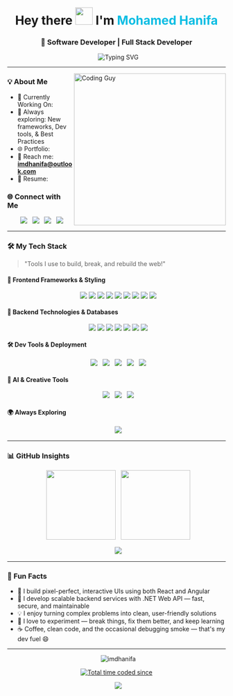 <h1 align="center">Hey there <img src="https://media.giphy.com/media/hvRJCLFzcasrR4ia7z/giphy.gif" height="40px" width="auto"> I'm <span style="color:#0abde3">Mohamed Hanifa</span></h1>
<h3 align="center">🚀 Software Developer | Full Stack Developer </h3>

<p align="center">
  <img src="https://readme-typing-svg.herokuapp.com/?font=Fira+Code&size=22&pause=1000&color=F7F7F7&background=1A1B27FF&center=true&vCenter=true&width=600&lines=I%27m+a+Software+Developer;Crafting+Clean+%26+Scalable+Code;Passionate+About+Problem+Solving." alt="Typing SVG" />
</p>

---

<img align="right" alt="Coding Guy" width="350" src="https://media.tenor.com/2uyENRmiUt0AAAAC/coding.gif" />


### 💡 About Me

- 🎯 Currently Working On: 
- 🧠 Always exploring: New frameworks, Dev tools, & Best Practices  
- 🌐 Portfolio: 
- 📧 Reach me: **imdhanifa@outlook.com**  
- 📝 Resume: 



### 🌐 Connect with Me

<p align="center">
  <a href="https://github.com/imdhanifa"><img src="https://img.shields.io/badge/GitHub-181717?style=for-the-badge&logo=github&logoColor=white" /></a>
  <a href="https://linkedin.com/in/imdhanifa" target="_blank"><img src="https://img.shields.io/badge/LinkedIn-0A66C2?style=for-the-badge&logo=linkedin&logoColor=white" /></a>
  <a href="mailto:imdhanifa@outlook.com"><img src="https://img.shields.io/badge/Outlook-0078D4?style=for-the-badge&logo=microsoft-outlook&logoColor=white" /></a>
  <a href="https://instagram.com/imdhanifa" target="_blank"><img src="https://img.shields.io/badge/Instagram-E4405F?style=for-the-badge&logo=instagram&logoColor=white" /></a>
</p>


---

### 🛠️ My Tech Stack
> "Tools I use to build, break, and rebuild the web!"

#### 🎨 Frontend Frameworks & Styling
<p align="center">   
  <img src="https://img.shields.io/badge/React-20232A?style=for-the-badge&logo=react&logoColor=61DAFB"/>
  <img src="https://img.shields.io/badge/Angular-DD0031?style=for-the-badge&logo=angular&logoColor=white"/>
  <img src="https://img.shields.io/badge/Bootstrap-6f42c1?style=for-the-badge&logo=bootstrap&logoColor=white"/>
  <img src="https://img.shields.io/badge/HTML5-E34F26?style=for-the-badge&logo=html5&logoColor=white"/>
  <img src="https://img.shields.io/badge/JavaScript-F7DF1E?style=for-the-badge&logo=javascript&logoColor=black"/>
  <img src="https://img.shields.io/badge/TypeScript-3178C6?style=for-the-badge&logo=typescript&logoColor=white"/>
  <img src="https://img.shields.io/badge/jQuery-0769AD?style=for-the-badge&logo=jquery&logoColor=white"/>
  <img src="https://img.shields.io/badge/CSS3-1572B6?style=for-the-badge&logo=css3&logoColor=white"/>
  <img src="https://img.shields.io/badge/SCSS-CC6699?style=for-the-badge&logo=sass&logoColor=white"/>
</p>

#### 🧱 Backend Technologies & Databases
<p align="center">   
  <img src="https://img.shields.io/badge/.NET-512BD4?style=for-the-badge&logo=dotnet&logoColor=white"/>
  <img src="https://img.shields.io/badge/C%23-239120?style=for-the-badge&logo=c-sharp&logoColor=white"/>
  <img src="https://img.shields.io/badge/Microsoft_SQL_Server-CC2927?style=for-the-badge&logo=microsoft-sql-server&logoColor=white"/>
  <img src="https://img.shields.io/badge/PostgreSQL-336791?style=for-the-badge&logo=postgresql&logoColor=white"/>
  <img src="https://img.shields.io/badge/MySQL-4479A1?style=for-the-badge&logo=mysql&logoColor=white"/>
  <img src="https://img.shields.io/badge/Node.js-339933?style=for-the-badge&logo=node.js&logoColor=white"/>
  <img src="https://img.shields.io/badge/Express.js-000000?style=for-the-badge&logo=express&logoColor=white"/>
</p>

#### 🛠️ Dev Tools & Deployment
<p align="center">
  <img src="https://img.shields.io/badge/Vercel-000?style=for-the-badge&logo=vercel&logoColor=white"/>
  <img src="https://img.shields.io/badge/Render-46E3B7?style=for-the-badge&logo=render&logoColor=white"/>
  <img src="https://img.shields.io/badge/Netlify-00C7B7?style=for-the-badge&logo=netlify&logoColor=white"/>
  <img src="https://img.shields.io/badge/Postman-FF6C37?style=for-the-badge&logo=postman&logoColor=white"/>
  <img src="https://img.shields.io/badge/VSCode-007ACC?style=for-the-badge&logo=visual-studio-code&logoColor=white"/>
</p>

#### 🧠 AI & Creative Tools
<p align="center">
  <img src="https://img.shields.io/badge/ChatGPT-10A37F?style=for-the-badge&logo=openai&logoColor=white"/>
  <img src="https://img.shields.io/badge/Figma-000?style=for-the-badge&logo=figma&logoColor=white"/>
  <img src="https://img.shields.io/badge/Canva-00C4CC?style=for-the-badge&logo=canva&logoColor=white"/>
</p>

#### 🌍 Always Exploring
<p align="center">
  <img src="https://img.shields.io/badge/Git-GitHub-181717?style=for-the-badge&logo=github&logoColor=white"/>
</p>

---

### 📊 GitHub Insights

<div align="center">
  <img src="https://github-readme-stats.vercel.app/api?username=imdhanifa&show_icons=true&theme=radical" height="160px"/>
  <img src="https://github-readme-stats.vercel.app/api/top-langs/?username=imdhanifa&layout=compact&theme=radical" height="160px"/>
</div>

<p align="center">
  <img src="https://github-readme-streak-stats.herokuapp.com/?user=imdhanifa&theme=radical" />
</p>

---

### 🎯 Fun Facts

- 🧩 I build pixel-perfect, interactive UIs using both React and Angular
- 🔗 I develop scalable backend services with .NET Web API — fast, secure, and maintainable 
- 💡 I enjoy turning complex problems into clean, user-friendly solutions
- 🔄 I love to experiment — break things, fix them better, and keep learning
- ☕ Coffee, clean code, and the occasional debugging smoke — that's my dev fuel 😄

---

<p align="center">
  <img src="https://komarev.com/ghpvc/?username=imdhanifa&label=Profile%20Views&color=blueviolet&style=flat-square" alt="imdhanifa" />
</p>

<p align="center">
  <a href="https://wakatime.com/@d79655d4-d7a3-4abc-a0a9-b28fa4682a7f"><img src="https://wakatime.com/badge/user/d79655d4-d7a3-4abc-a0a9-b28fa4682a7f.svg" alt="Total time coded since" /></a>
</p> 
<p align="center">
  <a href="https://github.com/imdhanifa?tab=repositories"><img src="https://img.shields.io/badge/Explore%20My%20Projects-%F0%9F%92%BB-blue?style=for-the-badge" /></a>
</p>
